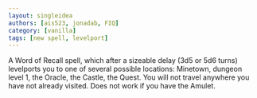```yaml
---
layout: singleidea
authors: [ais523, jonadab, FIQ]
category: [vanilla]
tags: [new spell, levelport]
---
```

A Word of Recall spell, which after a sizeable delay (3d5 or 5d6 turns) levelports you to one of several possible locations: Minetown, dungeon level 1, the Oracle, the Castle, the Quest. You will not travel anywhere you have not already visited. Does not work if you have the Amulet.
